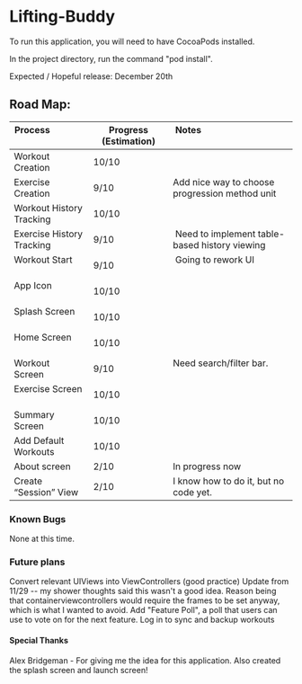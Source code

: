 # Lifting-Buddy

To run this application, you will need to have CocoaPods installed.

In the project directory, run the command "pod install".

Expected / Hopeful release: December 20th

## Road Map:

| Process                   | Progress (Estimation) | Notes                                          |
|---------------------------|-----------------------|------------------------------------------------|
| Workout Creation          | 10/10                 |                                                |
| Exercise Creation         | 9/10                  | Add nice way to choose progression method unit |
| Workout History Tracking  | 10/10                 |                                                |
| Exercise History Tracking | 9/10                  | Need to implement table-based history viewing  |
| Workout Start             | 9/10                  | Going to rework UI                             |
| App Icon                  | 10/10                 |                                                |
| Splash Screen             | 10/10                 |                                                |
| Home Screen               | 10/10                 |                                                |
| Workout Screen            | 9/10                  | Need search/filter bar.                        |
| Exercise Screen           | 10/10                 |                                                |
| Summary Screen            | 10/10                 |                                                |
| Add Default Workouts      | 10/10                 |                                                |
| About screen              | 2/10                  | In progress now                                |
| Create “Session” View     | 2/10                  | I know how to do it, but no code yet.          |

### Known Bugs
None at this time.

### Future plans
Convert relevant UIViews into ViewControllers (good practice)
    Update from 11/29 -- my shower thoughts said this wasn't a good idea. Reason being that containerviewcontrollers would require the frames to be set anyway, which is what I wanted to avoid.
Add "Feature Poll", a poll that users can use to vote on for the next feature.
Log in to sync and backup workouts

#### Special Thanks
Alex Bridgeman - For giving me the idea for this application. Also created the splash screen and launch screen!

